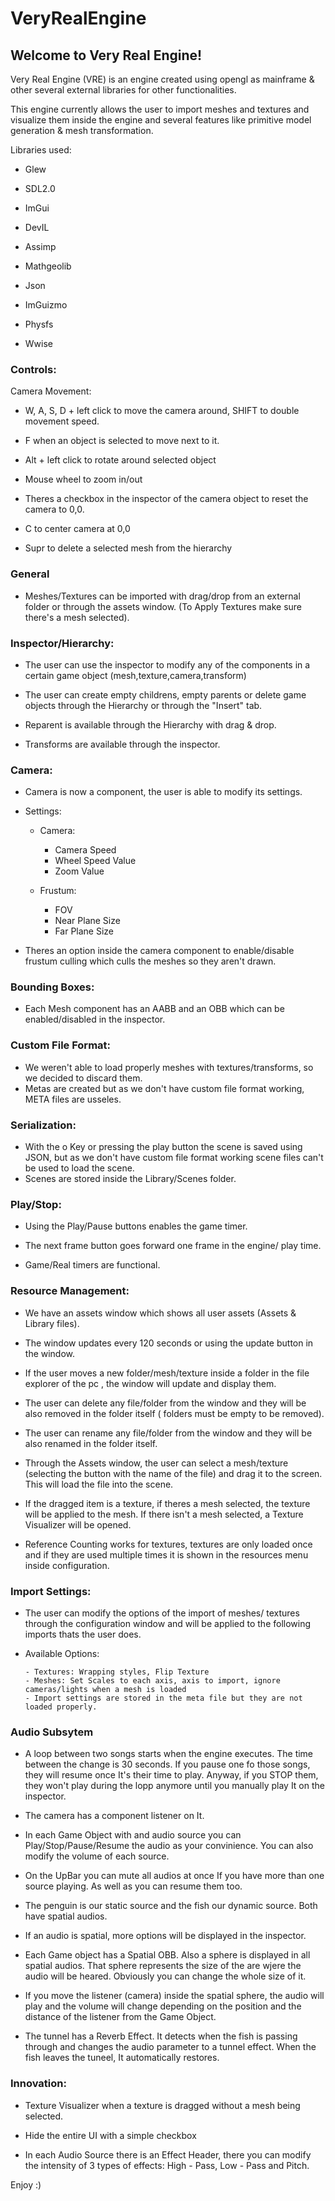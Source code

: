 # VeryRealEngine

## Welcome to Very Real Engine!

 Very Real Engine (VRE) is an engine created using opengl as mainframe & other several external libraries for other functionalities.

 This engine currently allows the user to import meshes and textures and visualize them inside the engine and several features like primitive model generation & mesh transformation.


Libraries used:

- Glew 

- SDL2.0

- ImGui

- DevIL

- Assimp

- Mathgeolib

- Json

- ImGuizmo

- Physfs

- Wwise


### Controls:

Camera Movement:

- W, A, S, D + left click to move the camera around, SHIFT to double movement speed.

- F when an object is selected to move next to it.

- Alt + left click to rotate around selected object

- Mouse wheel to zoom in/out

- Theres a checkbox in the inspector of the camera object to reset the camera to 0,0.

- C to center camera at 0,0

- Supr to delete a selected mesh from the hierarchy


### General

- Meshes/Textures can be imported with drag/drop from an external folder or through the assets window. (To Apply Textures make sure there's a mesh selected).


### Inspector/Hierarchy:

- The user can use the inspector to modify any of the components in a certain game object (mesh,texture,camera,transform)

- The user can create empty childrens, empty parents or delete game objects through the Hierarchy or through the "Insert" tab.

- Reparent is available through the Hierarchy with drag & drop.

- Transforms are available through the inspector.


### Camera:

- Camera is now a component, the user is able to modify its settings.

- Settings:

  - Camera: 

       - Camera Speed
       - Wheel Speed Value 
       - Zoom Value

  - Frustum:
         
       - FOV
       - Near Plane Size
       - Far Plane Size

- Theres an option inside the camera component to enable/disable frustum culling which culls the meshes so they aren't drawn.


### Bounding Boxes:

- Each Mesh component has an AABB and an OBB which can be enabled/disabled in the inspector.


### Custom File Format:

- We weren't able to load properly meshes with textures/transforms, so we decided to discard them.
- Metas are created but as we don't have custom file format working, META files are usseles.


### Serialization:

- With the o Key or pressing the play button the scene is saved using JSON, but as we don't have custom file format working scene files can't be used to load the scene. 
- Scenes are stored inside the Library/Scenes folder.


### Play/Stop:

- Using the Play/Pause buttons enables the game timer.

- The next frame button goes forward one frame in the engine/ play time.

- Game/Real timers are functional.


### Resource Management:

- We have an assets window which shows all user assets (Assets & Library files).

- The window updates every 120 seconds or using the update button in the window.

- If the user moves a new folder/mesh/texture inside a folder in the file explorer of the pc , the window will update and display them.

- The user can delete any file/folder from the window and they will be also removed in the folder itself ( folders must be empty to be removed).

- The user can rename any file/folder from the window and they will be also renamed in the folder itself.

- Through the Assets window, the user can select a mesh/texture (selecting the button with the name of the file) and drag it to the screen. This will load the file into the scene. 

- If the dragged item is a texture, if theres a mesh selected, the texture will be applied to the mesh. If there isn't a mesh selected, a Texture Visualizer will be opened.

- Reference Counting works for textures, textures are only loaded once and if they are used multiple times it is shown in the resources menu inside configuration.


### Import Settings:


- The user can modify the options of the import of meshes/ textures through the configuration window and will be applied to the following imports thats the user does.

- Available Options:


      - Textures: Wrapping styles, Flip Texture 
      - Meshes: Set Scales to each axis, axis to import, ignore cameras/lights when a mesh is loaded
      - Import settings are stored in the meta file but they are not loaded properly.
          	

### Audio Subsytem

- A loop between two songs starts when the engine executes. The time between the change is 30 seconds. If you pause one fo those songs, they will resume once It's their time to play. Anyway, if you STOP them, they won't play during the lopp anymore until you manually play It on the inspector.     
- The camera has a component listener on It.  
- In each Game Object with and audio source you can Play/Stop/Pause/Resume the audio as your convinience. You can also modify the volume of each source. 
- On the UpBar you can mute all audios at once If you have more than one source playing. As well as you can resume them too.

- The penguin is our static source and the fish our dynamic source. Both have spatial audios.

- If an audio is spatial, more options will be displayed in the inspector. 
- Each Game object has a Spatial OBB. Also a sphere is displayed in all spatial audios. That sphere represents the size of the are wjere the audio will be heared. Obviously you can change the whole size of it. 
- If you move the listener (camera) inside the spatial sphere, the audio will play and the volume will change depending on the position and the distance of the listener from the Game Object.

- The tunnel has a Reverb Effect. It detects when the fish is passing through and changes the audio parameter to a tunnel effect. When the fish leaves the tuneel, It automatically restores.

### Innovation:

-  Texture Visualizer when a texture is dragged without a mesh being selected.

- Hide the entire UI with a simple checkbox

- In each Audio Source there is an Effect Header, there you can modify the intensity of 3 types of effects: High - Pass, Low - Pass and Pitch.


Enjoy :)



